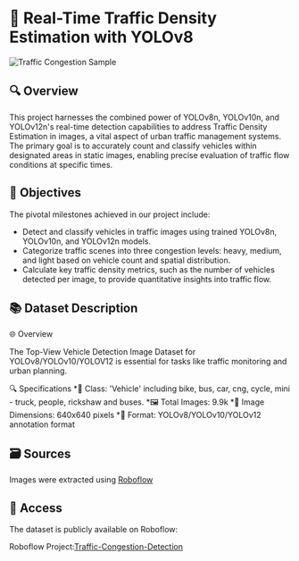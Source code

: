 # 🚗 Real-Time Traffic Density Estimation with YOLOv8

![Traffic Congestion Sample](./images/image1.png)


## 🔍 Overview

This project harnesses the combined power of YOLOv8n, YOLOv10n, and YOLOv12n's real-time detection capabilities to address Traffic Density Estimation in images, a vital aspect of urban traffic management systems. The primary goal is to accurately count and classify vehicles within designated areas in static images, enabling precise evaluation of traffic flow conditions at specific times.

## 🎯 Objectives

The pivotal milestones achieved in our project include:
  * Detect and classify vehicles in traffic images using trained YOLOv8n, YOLOv10n, and YOLOv12n models.
  * Categorize traffic scenes into three congestion levels: heavy, medium, and light based on vehicle count and spatial distribution.
  * Calculate key traffic density metrics, such as the number of vehicles detected per image, to provide quantitative insights into traffic flow.

## 📚 Dataset Description

🌐 Overview

The Top-View Vehicle Detection Image Dataset for YOLOv8/YOLOv10/YOLOV12 is essential for tasks like traffic monitoring and urban planning.

🔍 Specifications
  *🚗 Class: 'Vehicle' including bike, bus, car, cng, cycle, mini - truck, people, rickshaw and buses.
  *🖼️ Total Images: 9.9k
  *📏 Image Dimensions: 640x640 pixels
  *📂 Format: YOLOv8/YOLOv10/YOLOv12 annotation format

## 🗃️ Sources

Images were extracted using [Roboflow](https://universe.roboflow.com/tishas-workspace/traffic-congestion-detection-16ol4)

## 📌 Access

The dataset is publicly available on Roboflow:

Roboflow Project:[Traffic-Congestion-Detection](https://universe.roboflow.com/tishas-workspace/traffic-congestion-detection-16ol4)
